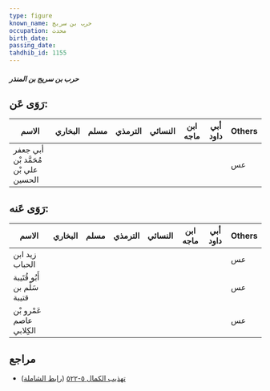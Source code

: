 ```yaml
---
type: figure
known_name: حرب بن سريج
occupation: محدث
birth_date:
passing_date:
tahdhib_id: 1155
---
```

##### حرب بن سريج بن المنذر

## رَوَى عَن:
| الاسم                                | البخاري | مسلم | الترمذي | النسائي | ابن ماجه | أبي داود | Others |
| ------------------------------------ | ------- | ---- | ------- | ------- | -------- | -------- | ------ |
| أبي جعفر مُحَمَّد بْن علي بْن الحسين |         |      |         |         |          |          | عس     |
## رَوَى عَنه:
| الاسم                        | البخاري | مسلم | الترمذي | النسائي | ابن ماجه | أبي داود | Others |
| ---------------------------- | ------- | ---- | ------- | ------- | -------- | -------- | ------ |
| زيد ابن الحباب               |         |      |         |         |          |          | عس     |
| أَبُو قُتَيبة سَلْم بن قتيبة |         |      |         |         |          |          | عس     |
| عَمْرو بْن عاصم الكِلابي     |         |      |         |         |          |          | عس     |
## مراجع
- [تهذيب الكمال ٥-٥٢٢](obsidian://open?vault=Tahdhib-al-Kamal&file=Figures/١١٥٥-حرب%20بن%20سريج%20بن%20المنذر) ([رابط الشاملة](https://shamela.ws/book/3722/2600))